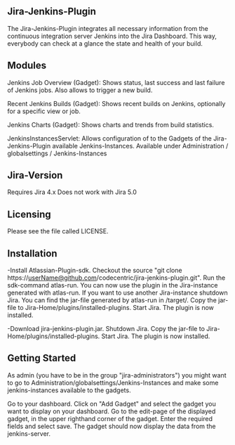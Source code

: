 Jira-Jenkins-Plugin
-------------------

The Jira-Jenkins-Plugin integrates all necessary information from the continuous integration server Jenkins 
into the Jira Dashboard. 
This way, everybody can check at a glance the state and health of your build. 

Modules
-------

Jenkins Job Overview (Gadget):
	Shows status, last success and last failure of Jenkins jobs. Also allows to trigger a new build.

Recent Jenkins Builds (Gadget):
	Shows recent builds on Jenkins, optionally for a specific view or job.
	
Jenkins Charts (Gadget):
	Shows charts and trends from build statistics.
	
JenkinsInstancesServlet:
	Allows configuration of to the Gadgets of the Jira-Jenkins-Plugin available Jenkins-Instances.
	Available under Administration / globalsettings / Jenkins-Instances
	
Jira-Version
------------

Requires Jira 4.x
Does not work with Jira 5.0

Licensing
---------

Please see the file called LICENSE.

Installation
------------

-Install Atlassian-Plugin-sdk. Checkout the  source "git clone https://userName@github.com/codecentric/jira-jenkins-plugin.git".
Run the sdk-command atlas-run. You can now use the plugin in the Jira-instance generated with atlas-run. 
If you want to use another Jira-instance shutdown Jira. You can find the jar-file generated by atlas-run in /target/.
Copy the jar-file to Jira-Home/plugins/installed-plugins. Start Jira. The plugin is now installed.

-Download jira-jenkins-plugin.jar. Shutdown Jira. Copy the jar-file to Jira-Home/plugins/installed-plugins. 
Start Jira. The plugin is now installed.

Getting Started
---------------

As admin (you have to be in the group "jira-administrators") you might want to go to Administration/globalsettings/Jenkins-Instances and make some jenkins-instances 
available to the gadgets.

Go to your dashboard.
Click on "Add Gadget" and select the gadget you want to display on your dashboard.
Go to the edit-page of the displayed gadget, in the upper righthand corner of the gadget.
Enter the required fields and select save. 
The gadget should now display the data from the jenkins-server.